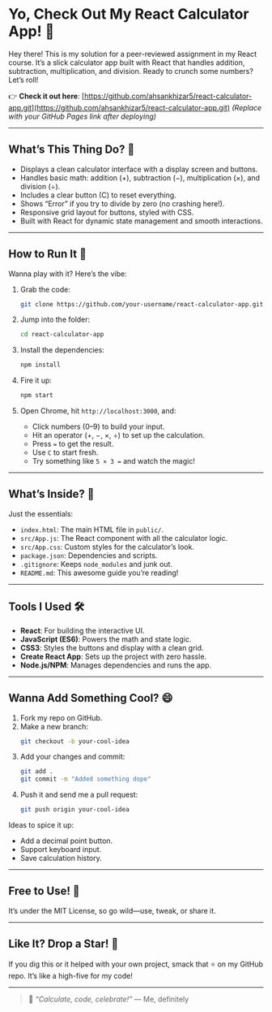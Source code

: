 # Yo, Check Out My React Calculator App! 🧮

Hey there! This is my solution for a peer-reviewed assignment in my React course. It’s a slick calculator app built with React that handles addition, subtraction, multiplication, and division. Ready to crunch some numbers? Let’s roll!

👉 **Check it out here**: [https://github.com/ahsankhizar5/react-calculator-app.git](https://github.com/ahsankhizar5/react-calculator-app.git) *(Replace with your GitHub Pages link after deploying)*

---

## What’s This Thing Do? 🤔

- Displays a clean calculator interface with a display screen and buttons.
- Handles basic math: addition (+), subtraction (−), multiplication (×), and division (÷).
- Includes a clear button (C) to reset everything.
- Shows “Error” if you try to divide by zero (no crashing here!).
- Responsive grid layout for buttons, styled with CSS.
- Built with React for dynamic state management and smooth interactions.

---

## How to Run It 🚀

Wanna play with it? Here’s the vibe:

1. Grab the code:
   ```bash
   git clone https://github.com/your-username/react-calculator-app.git
   ```

2. Jump into the folder:
   ```bash
   cd react-calculator-app
   ```

3. Install the dependencies:
   ```bash
   npm install
   ```

4. Fire it up:
   ```bash
   npm start
   ```

5. Open Chrome, hit `http://localhost:3000`, and:
   - Click numbers (0–9) to build your input.
   - Hit an operator (+, −, ×, ÷) to set up the calculation.
   - Press `=` to get the result.
   - Use `C` to start fresh.
   - Try something like `5 × 3 =` and watch the magic!

---

## What’s Inside? 📂

Just the essentials:
- `index.html`: The main HTML file in `public/`.
- `src/App.js`: The React component with all the calculator logic.
- `src/App.css`: Custom styles for the calculator’s look.
- `package.json`: Dependencies and scripts.
- `.gitignore`: Keeps `node_modules` and junk out.
- `README.md`: This awesome guide you’re reading!

---

## Tools I Used 🛠️

- **React**: For building the interactive UI.
- **JavaScript (ES6)**: Powers the math and state logic.
- **CSS3**: Styles the buttons and display with a clean grid.
- **Create React App**: Sets up the project with zero hassle.
- **Node.js/NPM**: Manages dependencies and runs the app.

---

## Wanna Add Something Cool? 😄

1. Fork my repo on GitHub.
2. Make a new branch:
   ```bash
   git checkout -b your-cool-idea
   ```
3. Add your changes and commit:
   ```bash
   git add .
   git commit -m "Added something dope"
   ```
4. Push it and send me a pull request:
   ```bash
   git push origin your-cool-idea
   ```

Ideas to spice it up:
- Add a decimal point button.
- Support keyboard input.
- Save calculation history.

---

## Free to Use! 📜

It’s under the MIT License, so go wild—use, tweak, or share it.

---

## Like It? Drop a Star! 🌟

If you dig this or it helped with your own project, smack that ⭐ on my GitHub repo. It’s like a high-five for my code!

---

> 💬 *“Calculate, code, celebrate!”* — Me, definitely